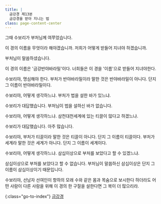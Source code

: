 ```yaml
---
title: |
  금강경 제13분
  금강경을 받아 지니는 법
class: page-content-center
---
```


그때 수보리가 부처님께 여쭈었습니다.

이 경의 이름을 무엇이라 해야겠습니까.
저희가 어떻게 받들어 지녀야 하겠습니까.

부처님이 말씀하셨습니다.

이 경의 이름은 '금강반야바라밀'이다.
너희들은 이 경을 '이름'으로 받들어 지녀야한다.

수보리야, 명심해야 한다.
부처가 반야바라밀이라 말한 것은 반야바라밀이 아니다.
단지 그 이름이 반야바라밀이다.

수보리야, 어떻게 생각하느냐.
부처가 법을 설한 바가 있느냐.

수보리가 대답했습니다.
부처님이 법을 설하신 바가 없습니다.

수보리야, 어떻게 생각하느냐.
삼천대천세계에 있는 티끌이 많다고 하겠느냐.

수보리가 대답했습니다.
아주 많습니다.

수보리야, 부처가 티끌이라 말한 것은 티끌이 아니다.
단지 그 이름이 티끌이다.
부처가 세계라 말한 것은 세계가 아니다.
단지 그 이름이 세계이다.

수보리야, 어떻게 생각하느냐.
삼십이상으로 부처를 보았다고 할 수 있겠느냐.

삼십이상으로 부처를 보았다고 할 수 없습니다.
부처님이 말씀하신 삼십이상은 단지 그 이름이 삼십이상이기 때문입니다.

수보리야,
선남자 선여인이 항하의 모래 수와 같은 몸과 목숨으로 보시한다 하더라도
어떤 사람이 다른 사람을 위해 이 경의 한 구절을 설한다면 
그 복이 더 많으리라.

{:class="go-to-index"}
[금강경](index)